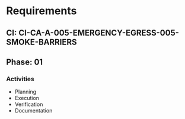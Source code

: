 # Requirements

## CI: CI-CA-A-005-EMERGENCY-EGRESS-005-SMOKE-BARRIERS
## Phase: 01

### Activities
- Planning
- Execution
- Verification
- Documentation
